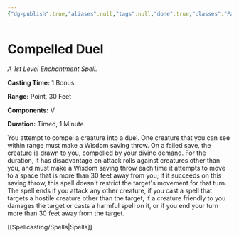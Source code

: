 ```yaml
---
{"dg-publish":true,"aliases":null,"tags":null,"done":true,"classes":"Paladin,","spellLevel":1,"school":"Enchantment","source":"PHB","permalink":"/spells/compelled-duel/","dgHomeLink":false,"dgPassFrontmatter":true}
---
```


# Compelled Duel
*A 1st Level Enchantment Spell.*

**Casting Time:** 1 Bonus

**Range:** Point, 30 Feet

**Components:** V 

**Duration:** Timed, 1 Minute

You attempt to compel a creature into a duel. One creature that you can see within range must make a Wisdom saving throw. On a failed save, the creature is drawn to you, compelled by your divine demand. For the duration, it has disadvantage on attack rolls against creatures other than you, and must make a Wisdom saving throw each time it attempts to move to a space that is more than 30 feet away from you; if it succeeds on this saving throw, this spell doesn't restrict the target's movement for that turn.
The spell ends if you attack any other creature, if you cast a spell that targets a hostile creature other than the target, if a creature friendly to you damages the target or casts a harmful spell on it, or if you end your turn more than 30 feet away from the target.

[[Spellcasting/Spells|Spells]]